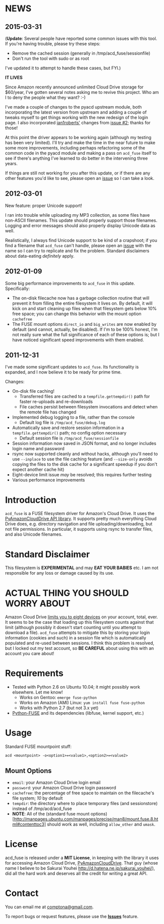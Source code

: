 NEWS
====
2015-03-31
----------
(**Update**: Several people have reported some common issues with this tool. If you're having trouble, please try these steps:

* Remove the cached session (generally in /tmp/acd_fuse/sessionfile)
* Don't run the tool with sudo or as root

I've updated it to attempt to handle these cases, but FYI.)

**IT LIVES**

Since Amazon recently announced unlimited Cloud Drive storage for $60/year, I've gotten several notes asking me to revive this project. Who am I to deny the people what they want? :-)

I've made a couple of changes to the pyacd upstream module, both incorporating the latest version from upstream and adding a couple of tweaks myself to get things working with the new redesign of the login page. I also incorporated [ian1roberts'](https://github.com/ian1roberts) changes from [issue #2](https://github.com/handyman5/acd_fuse/issues/2); thanks for those!

At this point the driver appears to be working again (although my testing has been very limited). I'll try and make the time in the near future to make some more improvements, including perhaps refactoring some of the common code in the pyacd module and making a pass on `acd_fuse` itself to see if there's anything I've learned to do better in the intervening three years.

If things are still not working for you after this update, or if there are any other features you'd like to see, please open an [issue](https://github.com/handyman5/acd_fuse/issues) so I can take a look.

2012-03-01
----------
New feature: proper Unicode support!

I ran into trouble while uploading my MP3 collection, as some files have non-ASCII filenames. This update should properly support those filenames. Logging and error messages should also properly display Unicode data as well.

Realistically, I always find Unicode support to be kind of a crapshoot; if you find a filename that `acd_fuse` can't handle, please open an [issue](https://github.com/handyman5/acd_fuse/issues) with the name so I can try to replicate and fix the problem. Standard disclaimers about data-eating *definitely* apply.

2012-01-09
----------
Some big performance improvements to `acd_fuse` in this update. Specifically:

- The on-disk filecache now has a garbage collection routine that will prevent it from filling the entire filesystem it lives on. By default, it will kick on and start cleaning up files when that filesystem gets below 10% free space; you can change this behavior with the mount option `cachefree`
- The FUSE mount options `direct_io` and `big_writes` are now enabled by default (and cannot, actually, be disabled). If I'm to be 100% honest, I'm not really sure what the full significance of each of these options is; but I have noticed significant speed improvements with them enabled.

2011-12-31
----------
I've made some significant updates to `acd_fuse`. Its functionality is expanded, and I now believe it to be ready for prime time.

Changes:

- On-disk file caching!
  - Transferred files are cached to a `tempfile.gettempdir()` path for faster re-uploads and re-downloads
  - File caches persist between filesystem invocations and detect when the remote file has changed
- Implemented debug logging to a file, rather than the console
  - Default log file is `/tmp/acd_fuse/debug.log`
- Automatically save and restore session information in a `tempfile.gettempdir()` path; no config option necessary
  - Default session file is `/tmp/acd_fuse/sessionfile`
- Session information now saved in JSON format, and no longer includes login name and password
- rsync now supported cleanly and without hacks, although you'll need to use `--inplace` to use the file caching feature (and `--size-only` avoids copying the files to the disk cache for a significant speedup if you don't expect another cache hit)
- Eight-device limit issue _may_ be resolved; this requires further testing
- Various performance improvements

Introduction
============
`acd_fuse` is a FUSE filesystem driver for Amazon's Cloud Drive. It uses the [PyAmazonCloudDrive API library](http://code.google.com/p/pyamazonclouddrive/). It supports pretty much everything Cloud Drive does, e.g. directory navigation and file uploading/downloading, but not file permissions. In particular, it supports using rsync to transfer files, and also Unicode filenames.

Standard Disclaimer
===================
This filesystem is **EXPERIMENTAL** and may **EAT YOUR BABIES** etc. I am not responsible for any loss or damage caused by its use.

ACTUAL THING YOU SHOULD WORRY ABOUT
===================================
Amazon Cloud Drive [limits you to eight devices](http://www.amazon.com/gp/help/customer/display.html/ref=hp_200143320_dlimits?nodeId=200656220#devicelimit) on your account, total, ever. It seems to be the case that loading up this filesystem counts against that limit (although possibly it doesn't start counting until you attempt to download a file). `acd_fuse` attempts to mitigate this by storing your login information (cookies and such) in a session file which is automatically populated and re-used between sessions. I think this problem is resolved, but I locked out my test account, so **BE CAREFUL** about using this with an account you care about!

Requirements
============
- Tested with Python 2.6 on Ubuntu 10.04; it might possibly work elsewhere. Let me know!
  - Works on Gentoo: `emerge fuse-python`
  - Works on Amazon (AMI) Linux: `yum install fuse fuse-python`
  - Works with Python 2.7 (but not 3.x yet)
- [Python-FUSE](http://sourceforge.net/apps/mediawiki/fuse/index.php?title=FUSE_Python_tutorial) and its dependencies (libfuse, kernel support, etc.)

Usage
=====
Standard FUSE mountpoint stuff:

    acd <mountpoint> -o<option1>=<value1>,<option2>=<value2>

Mount Options
-------------
- `email`: your Amazon Cloud Drive login email
- `password`: your Amazon Cloud Drive login password
- `cachefree`: the percentage of free space to maintain on the filecache's file system; *10* by default
- `tempdir`: the directory where to place temporary files (and sessionstore) instead of /tmp/acd/acd_fuse
- **NOTE**: All of the (standard fuse mount options)[http://manpages.ubuntu.com/manpages/precise/man8/mount.fuse.8.html#contenttoc3] should work as well, including `allow_other` and `umask`.

License
=======
acd_fuse is released under a **MIT License**, in keeping with the library it uses for accessing Amazon Cloud Drive, [PyAmazonCloudDrive](http://code.google.com/p/pyamazonclouddrive/). That guy (whose name I believe to be Sakurai Youhei <http://d.hatena.ne.jp/sakurai_youhei/>), did all the hard work and deserves all the credit for writing a great API.

Contact
=======
You can email me at comptona@gmail.com.

To report bugs or request features, please use the **[Issues](https://github.com/handyman5/acd_fuse/issues)** feature.
